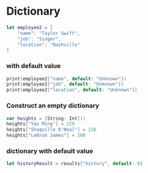 # Dictionary

```swift
let employee2 = [
    "name": "Taylor Swift",
    "job": "Singer", 
    "location": "Nashville"
]
```

### with default value

```swift
print(employee2["name", default: "Unknown"])
print(employee2["job", default: "Unknown"])
print(employee2["location", default: "Unknown"])
```

### Construct an empty dictionary

```swift
var heights = [String: Int]()
heights["Yao Ming"] = 229
heights["Shaquille O'Neal"] = 216
heights["LeBron James"] = 206
```

### dictionary with default value

```swift
let historyResult = results["history", default: 0]
```
